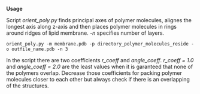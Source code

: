 **Usage**

Script *orient_poly.py* finds principal axes of polymer molecules, alignes the longest axis along z-axis and then places polymer molecules in rings around ridges of lipid membrane. *-n* specifies number of layers.
```
orient_poly.py -m membrane.pdb -p directory_polymer_molecules_reside -o outfile_name.pdb -n 3
```
In the script there are two coefficients *r_coeff* and *angle_coeff*. *r_coeff = 1.0* and *angle_coeff = 2.0* are the least values when it is garanteed that none of the polymers overlap. Decrease those coefficients for packing polymer molecules closer to each other but always check if there is an overlapping of the structures.
